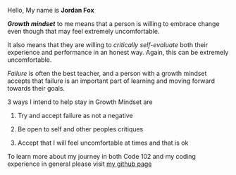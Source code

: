 Hello, My name is **Jordan Fox**

_**Growth mindset**_ to me means that a person is willing to embrace change even though that may feel extremely uncomfortable.

It also means that they are willing to _critically self-evaluate_ both their experience and performance in an honest way. Again, this can be extremely uncomfortable.

_Failure_ is often the best teacher, and a person with a growth mindset accepts that failure is an important part of learning and moving forward towards their goals.

3 ways I intend to help stay in Growth Mindset are

1. Try and accept failure as not a negative

1. Be open to self and other peoples critiques

1. Accept that I will feel uncomfortable at times and that is ok








To learn more about my journey in both Code 102 and my coding experience in general please visit [my github page](https://github.com/jordan-fox)

